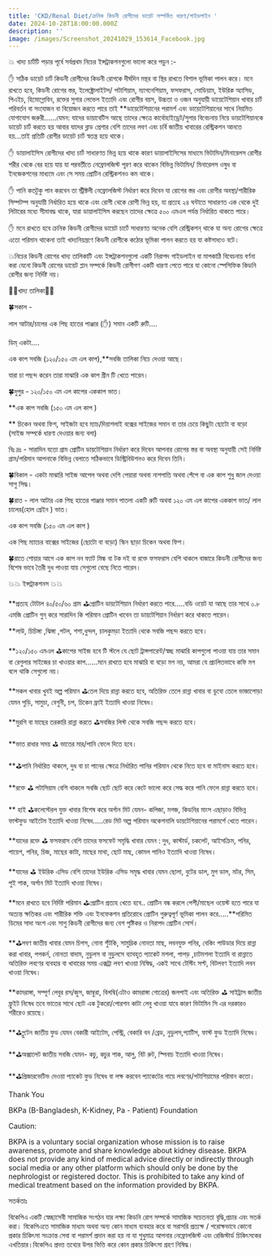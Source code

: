 ```yaml
---
title: 'CKD/Renal Diet/ক্রনিক কিডনী রোগীদের ডায়েট সম্পর্কিত ধারণা/গাইডলাইন '
date: 2024-10-28T18:00:00.000Z
description: ''
image: /images/Screenshot_20241029_153614_Facebook.jpg
---
```


💥 খাদ্য চার্টটি পড়ার পূর্বে সর্বপ্রথম নিচের ইন্সট্রাকশনগুলো ভালো করে পড়ুন :-

✋️ সঠিক ডায়েট চার্ট কিডনী রোগীদের কিডনী রোগকে দীর্ঘদিন মন্থর বা স্থির রাখতে বিশাল ভূমিকা পালন করে। মনে রাখতে হবে, কিডনী রোগের স্তর, ইলেক্ট্রোলাইটস/ পটাশিয়াম, ম্যাগনেশিয়াম, ফসফরাস, সোডিয়াম, ইউরিক অ্যাসিড, পিএইচ, হিমোগ্লোবিন, রক্তের সুগার লেভেল ইত্যাদি এবং রোগীর বয়স, উচ্চতা ও ওজন অনুযায়ী ডায়েটেশিয়ান খাবার চার্ট পরিবর্তন বা সংযোজন বা বিয়োজন করতে পারে তাই \*\*ডায়েটেশিয়ানের পরামর্শ এবং ডায়েটেশিয়ানের সাথে নিয়মিত যোগাযোগ জরুরী......যেমন: যাদের ডায়াবেটিস আছে তাদের ক্ষেত্রে কার্বোহাইড্রেট/সুগার বিবেচনায় নিয়ে ডায়টেশিয়ানকে ডায়েট চার্ট করতে হয় আবার যাদের ব্লাড প্রেশার বেশি তাদের লবণ এবং চর্বি জাতীয় খাবারের রেস্ট্রিকশন আনতে হয়...তাই প্রতিটি রোগীর ডায়েট চার্ট স্বতন্ত্র হয়ে থাকে।

✋️ ডায়ালাইসিস রোগীদের খাদ্য চার্ট সাধারণত ভিন্ন হয়ে থাকে কারণ ডায়ালাইসিসের মাধ্যমে ভিটামিন/মিনারেলস রোগীর শরীর থেকে বের হয়ে যায় যা পরবর্তীতে নেফ্রোলজিস্ট পূরণ করে থাকেন বিভিন্ন ভিটামিন/ মিনারেলস ওষুধ বা ইনজেকশনের মাধ্যমে এবং সে সময় প্রোটিন রেস্ট্রিকশনও কম থাকে।

✋️ পানি কতটুকু পান করবেন তা স্ট্রীক্টলী নেফ্রোলজিস্ট নির্ধারণ করে দিবেন যা রোগের স্তর এবং রোগীর অবস্থা/শারীরিক সিম্পটম্প অনুযায়ী নির্ধারিত হয়ে থাকে এবং রোগী থেকে রোগী ভিন্ন হয়, যা প্রত্যহ ২৪ ঘন্টাতে সাধারণত এক থেকে দুই লিটারের মধ্যে সীমাবদ্ধ থাকে, যারা ডায়ালাইসিস করছেন তাদের ক্ষেত্রে ৫০০ এমএল পর্যন্ত নির্ধারিত থাকতে পারে।

✋️ মনে রাখতে হবে ক্রনিক কিডনী রোগীদের ডায়েট চার্টে সাধারণত অনেক বেশি রেস্ট্রিকশন্ থাকে যা অন্য রোগের ক্ষেত্রে এতো পরিমান থাকেনা তাই খাদ্যনিয়ন্ত্রণে কিডনী রোগীকে কঠোর ভূমিকা পালন করতে হয় যা কষ্টসাধ্যও বটে।

💥নিচের কিডনী রোগের খাদ্য তালিকাটি এবং ইন্সট্রাকশনগুলো একটি নিরাপদ গাইডলাইন বা মাপকাঠি বিবেচনায় বর্ণনা করা যেনো কিডনী রোগের ডায়েট প্লান সম্পর্কে কিডনী রোগীগণ একটি ধারণা পেতে পারে যা কোনো স্পেসিফিক কিডনি রোগীর জন্য নির্দিষ্ট নয়।

💢💢খাদ্য তালিকা💢💢

🍀সকাল -

লাল আটার/চালের এক পিছ হাতের পাঞ্জার (✋️) সমান একটি রুটি....

ডিম্ একটা....

এক কাপ সবজি (১২০/১৫০ এম এল কাপ),\*\*সবজি তালিকা নিচে দেওয়া আছে।

যারা চা পছন্দ করেন তারা মাঝারি এক কাপ গ্রীন টি খেতে পারেন।

🍀দুপুর - ১২০/১৫০ এম এল কাপের এককাপ ভাত।

\*\*এক কাপ সবজি (১৫০ এম এল কাপ )

\*\* চিকেন অথবা ফিশ, সাইজটা হবে ম্যাচ/দিয়াশলাই বক্সের সাইজের সমান বা তার চেয়ে কিছুটা ছোটো বা বড়ো (সাইজ সম্পর্কে ধারণা দেওয়ার জন্য বলা)

বিঃ দ্রঃ - সারাদিন যতো গ্রাম প্রোটিন ডায়টেশিয়ান নির্ধারণ করে দিবেন আপনার রোগের স্তর বা অবস্থা অনুযায়ী সেই নির্দিষ্ট গ্রাম/পরিমান আপনাকে বিভিন্ন বেলাতে সঠিকভাবে ডিস্ট্রিবিউশনও করে দিবেন তিনি।

🍀বিকাল - একটা মাঝারি সাইজ আপেল অথবা দেশি পেয়ারা অথবা নাশপাতি অথবা পেঁপে বা এক কাপ শুধু জাল দেওয়া সাগু সিদ্ধ।

🍀রাত - লাল আটার এক পিছ হাতের পাঞ্জার সমান পাতলা একটি রুটি অথবা ১২০ এম এল কাপের এককাপ ভাত/ লাল চালের(হোল গ্রেইন ) ভাত।

এক কাপ সবজি (১৫০ এম এল কাপ )

এক পিছ ম্যাচের বাক্সের সাইজের (ছোটো বা বড়ো) স্কিন ছাড়া চিকেন অথবা ফিশ।

🍀রাতে শোয়ার আগে এক কাপ নন ফ্যাট মিল্ক বা টক দই বা রক্তে ফসফরাস বেশি থাকলে বাজারে কিডনী রোগীদের জন্য বিশেষ ভাবে তৈরী দুধ পাওয়া যায় সেগুলো বেছে নিতে পারেন।

💥💥 ইন্সট্রাকশনস 💥💥

\*\*প্রত্যহ টোটাল ৪০/৫০/৬০ গ্রাম ⛳️প্রোটিন ডায়টেশিয়ান নির্ধারণ করতে পারে.....বডি ওয়েট যা আছে তার সাথে ০.৮ এমজি প্রোটিন গুন্ করে সারাদিন কি পরিমান প্রোটিন খাবেন তা ডায়টেশিয়ান নির্ধারণ করে থাকতে পারেন।

\*\*লাউ, চিচিঙ্গা ,ঝিঙ্গা ,পটল, শশা,ধুন্দল, চালকুমড়া ইত্যাদি থেকে সবজি পছন্দ করতে হবে।

\*\*১২০/১৫০ এমএল ⛳️কাপের সাইজ হবে টি স্টলে যে ছোট ট্রান্সপারেন্ট/স্বচ্ছ মাঝারি কাপগুলো পাওয়া যায় তার সমান বা রেগুলার সাইজের চা খাওয়ার কাপ......মনে রাখতে হবে মাঝারি বা বড়ো মগ নয়,  আমরা যে প্রচলিতভাবে কফি মগ বলে থাকি সেগুলো নয়।

\*\*সকল খাবার খুবই অল্প পরিমান ⛳️তেল দিয়ে রান্না করতে হবে, অতিরিক্ত তেলে রান্না খাবার বা ডুবো তেলে ভাজাপোড়া যেমন পুড়ি, সামুচা, বেগুনী, চপ, চিকেন ফ্রাই ইত্যাদি খাওয়া নিষেধ।

\*\*মুরগি বা মাছের তরকারি রান্না করতে ⛳️সবজির লিস্ট থেকে সবজি পছন্দ করতে হবে।

\*\*ভাত রাধার সময় ⛳️ ভাতের মার/পানি ফেলে দিতে হবে।

\*\*⛳️পানি নির্ধারিত থাকলে, দুধ বা চা পানের ক্ষেত্রে নির্ধারিত পানির পরিমান থেকে নিতে হবে বা মাইনাস করতে হবে।

\*\*রক্তে ⛳️ পটাসিয়াম বেশি থাকলে সবজি ছোট ছোট করে কেটে ভালো করে সেদ্ধ করে পানি ফেলে রান্না করতে হবে।

\*\* হাই ⛳️কলেস্টেরল যুক্ত খাবার বিশেষ করে অর্গান মিট যেমন- কলিজা, মগজ, কিডনির মাংস এছাড়াও বিভিন্ন ফাস্টফুড আইটেম ইত্যাদি খাওয়া নিষেধ.....রেড মিট অল্প পরিমান অকেশনালি ডায়টেশিয়ানের পরামর্শে খেতে পারেন।

\*\*যাদের রক্তে ⛳️ ফসফরাস বেশি তাদের ফসফেট সমৃদ্ধি খাবার যেমন : দুধ, কাস্টার্ড, চকলেট, আইসক্রিম, পনির, পায়েশ, পনির, চিজ, মাছের কাটা, মাছের মাথা, ছোট মাছ, কোমল পানিও ইত্যাদি খাওয়া নিষেধ।

\*\*যাদের ⛳️ ইউরিক এসিড বেশি তাদের ইউরিক এসিড সমৃদ্ধ খাবার যেমন ছোলা, বুটের ডাল, মুগ ডাল, মটর, সিম, পুই শাক, অর্গান মিট ইত্যাদি খাওয়া নিষেধ।

\*\*মনে রাখতে হবে নির্দিষ্ট পরিমান ⛳️প্রোটিন প্রত্যহ খেতে হবে.. প্রোটিন বন্ধ করলে পেশী/মাছেল ওয়েস্ট হতে পারে যা অত্যন্ত ক্ষতিকর এবং শারীরিক শক্তি এবং ইনফেকশন প্রতিরোধে প্রোটিন গুরুত্বপূর্ণ ভূমিকা পালন করে.....\*\*পরিমিত ডিমের সাদা অংশ এবং সাগু কিডনী রোগীদের জন্য বেশ পুষ্টিকর ও নিরাপদ প্রোটিন সোর্স।

\*\*⛳️লবণ জাতীয় খাবার যেমন চিপস, নোনা শুঁটকি, সামুদ্রিক নোনতা মাছ, লবনযুক্ত পনির, বেকিং পাউডার দিয়ে রান্না করা খাবার, পপকর্ন, নোনতা বাদাম, নুডুলস বা নুডুলসে ব্যাবহৃত প্যাকেট মশলা, পাপড় ,চাটমশলা ইত্যাদি বা রান্নাতে অতিরিক্ত লবণের ব্যবহার বা খাবারের সময় এক্সট্রা লবণ খাওয়া নিষিদ্ধ, একই সাথে টেস্টিং সল্ট, বিটলবণ ইত্যাদি লবন খাওয়া নিষেধ।

\*\*কামরাঙ্গা, সম্পূর্ণ লেবুর রস/জুস, জাম্বুরা, বিলম্বি(এটাও কামরাঙ্গা গোত্রের) জলপাই এবং অতিরিক্ত ⛳️ সাইট্রাস জাতীয় ফ্রুইট নিষেধ তবে ভাতের সাথে ছোট এক টুকরো/পোরশন কাটা লেবু খাওয়া যাবে কারণ ভিটামিন সি এর দরকারও শরীরেও রয়েছে।

\*\*⛳️গ্লুটেন জাতীয় ফুড যেমন বেকারী আইটেম, পেস্ট্রি, বেকারি বন /ব্রেড, নুডুলস,প্যাটিস, ফাস্ট ফুড ইত্যাদি নিষেধ।

\*\*⛳️অক্সালেট জাতীয় সবজি যেমন- কচু, কচুর শাক, আলু, বিট রুট, স্পিনাচ ইত্যাদি খাওয়া নিষেধ।

\*\*⛳️প্রিজারভেটিভ দেওয়া প্যাকেট ফুড নিষেধ বা লক্ষ করবেন প্যাকেটের গায়ে লবণের/পটাশিয়ামের পরিমান কতো।

Thank You

BKPa (B-Bangladesh, K-Kidney, Pa - Patient) Foundation

Caution:

BKPA is a voluntary social organization whose mission is to raise awareness, promote and share knowledge about kidney disease. BKPA does not provide any kind of medical advice directly or indirectly through social media or any other platform which should only be done by the nephrologist or registered doctor. This is prohibited to take any kind of medical treatment based on the information provided by BKPA.

সতর্কতাঃ

বিকেপিএ একটি স্বেচ্ছাসেবী সামাজিক সংগঠন যার লক্ষ্য কিডনি রোগ সম্পর্কে সামাজিক সচেতনতা বৃদ্ধি,প্রচার এবং সতর্ক করা। বিকেপিএতে সামাজিক মাধ্যম অথবা অন্য কোন মাধ্যম ব্যবহার করে বা সরাসরি প্রত্যক্ষ / পরোক্ষভাবে কোনো প্রকার চিকিৎসা সংক্রান্ত সেবা বা পরামর্শ প্রদান করা হয় না যা শুধুমাত্র আপনার নেফ্রোলজিস্ট এবং রেজিস্টার্ড চিকিৎসকের এখতিয়ার।বিকেপিএ প্রদত্ত তথ্যের উপর ভিত্তি করে কোন প্রকার চিকিৎসা গ্রহণ নিষিদ্ধ।
